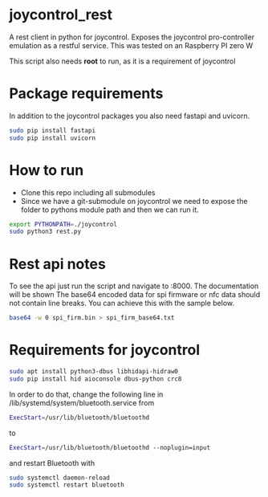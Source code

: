 # joycontrol_rest

A rest client in python for joycontrol. Exposes the joycontrol pro-controller emulation as a restful service. This was tested on an Raspberry PI zero W

This script also needs **root** to run, as it is a requirement of joycontrol



# Package requirements

In addition to the joycontrol packages you also need fastapi and uvicorn.

```bash
sudo pip install fastapi
sudo pip install uvicorn
```

# How to run

- Clone this repo including all submodules
- Since we have a git-submodule on joycontrol we need to expose the folder to pythons module path and then we can run it.

```bash
export PYTHONPATH=./joycontrol
sudo python3 rest.py
```

# Rest api notes

To see the api just run the script and navigate to <ip>:8000. The documentation will be shown
The base64 encoded data for spi firmware or nfc data should not contain line breaks. You can achieve this with the sample below.

```bash
base64 -w 0 spi_firm.bin > spi_firm_base64.txt
```

# Requirements for joycontrol

```bash
sudo apt install python3-dbus libhidapi-hidraw0
sudo pip install hid aioconsole dbus-python crc8
```

In order to do that, change the following line in /lib/systemd/system/bluetooth.service from

```bash
ExecStart=/usr/lib/bluetooth/bluetoothd
```

to

```bash
ExecStart=/usr/lib/bluetooth/bluetoothd --noplugin=input
```

and restart Bluetooth with

```bash
sudo systemctl daemon-reload
sudo systemctl restart bluetooth
```
